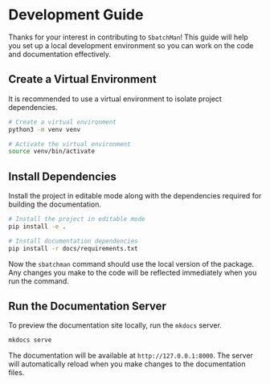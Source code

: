 # Development Guide

Thanks for your interest in contributing to `SbatchMan`! This guide will help you set up a local development environment so you can work on the code and documentation effectively.

## Create a Virtual Environment

It is recommended to use a virtual environment to isolate project dependencies.

```bash
# Create a virtual environment
python3 -m venv venv

# Activate the virtual environment
source venv/bin/activate
```

## Install Dependencies

Install the project in editable mode along with the dependencies required for building the documentation.

```bash
# Install the project in editable mode
pip install -e .

# Install documentation dependencies
pip install -r docs/requirements.txt
```
Now the `sbatchman` command should use the local version of the package. Any changes you make to the code will be reflected immediately when you run the command.

## Run the Documentation Server

To preview the documentation site locally, run the `mkdocs` server.

```bash
mkdocs serve
```

The documentation will be available at `http://127.0.0.1:8000`. The server will automatically reload when you make changes to the documentation files.